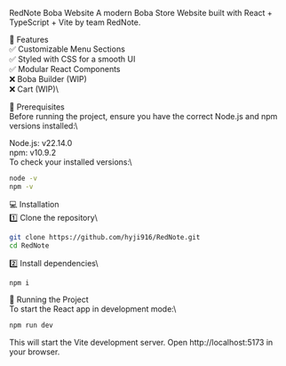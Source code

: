 RedNote Boba Website
A modern Boba Store Website built with React + TypeScript + Vite by team RedNote.

🚀 Features\
✅ Customizable Menu Sections\
✅ Styled with CSS for a smooth UI\
✅ Modular React Components\
❌ Boba Builder (WIP)\
❌ Cart (WIP)\

📌 Prerequisites\
Before running the project, ensure you have the correct Node.js and npm versions installed:\

Node.js: v22.14.0\
npm: v10.9.2\
To check your installed versions:\
```bash
node -v
npm -v
```

💻 Installation\
1️⃣ Clone the repository\
```bash
git clone https://github.com/hyji916/RedNote.git
cd RedNote
```
2️⃣ Install dependencies\
```bash
npm i
```

🏃 Running the Project\
To start the React app in development mode:\
```bash
npm run dev
```
This will start the Vite development server. Open http://localhost:5173 in your browser.
